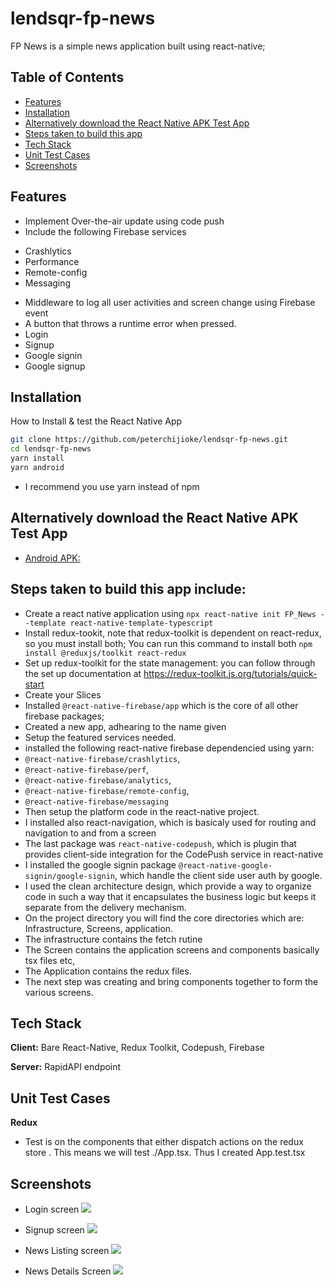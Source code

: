 # lendsqr-fp-news
 FP News is a simple news application built using react-native; 


## Table of Contents

* [Features](#Features)
* [Installation](#Installation)
* [Alternatively download the React Native APK Test App](#Alternatively%download%the%React%Native%APK%Test%App)
* [Steps taken to build this app](#Steps%taken%to%build%this%app%include)
* [Tech Stack](#Tech%Stack)
* [Unit Test Cases](#Unit%Test%Cases)
* [Screenshots](#Screenshots)



## Features
- Implement Over-the-air update using code push
- Include the following Firebase services
* Crashlytics
* Performance
* Remote-config
* Messaging
- Middleware to log all user activities and screen change using Firebase event
- A button that throws a runtime error when pressed.
- Login
- Signup
- Google signin
- Google signup




## Installation

How to Install & test the React Native App

```bash
git clone https://github.com/peterchijioke/lendsqr-fp-news.git
cd lendsqr-fp-news
yarn install
yarn android
```
    
   - I recommend you use yarn instead of npm
    
## Alternatively download the React Native APK Test App

- [Android APK: ](https://appdistribution.firebase.google.com/testerapps/null/releases/1qlef3miuvn60)

## Steps taken to build this app include:
- Create a react native application using ```npx react-native init FP_News --template react-native-template-typescript```
- Install redux-tookit, note that redux-toolkit is dependent on react-redux, so you must install both; You can run this command to install both ```npm install @reduxjs/toolkit react-redux```
- Set up redux-toolkit for the state management: you can follow through the set up documentation at https://redux-toolkit.js.org/tutorials/quick-start
- Create your Slices
- Installed ```@react-native-firebase/app``` which is the core of all other firebase packages;
- Created a new app, adhearing to the name given
- Setup the featured services needed.
- installed the following react-native firebase dependencied using yarn: 
- ```@react-native-firebase/crashlytics```,
- ```@react-native-firebase/perf```, 
- ```@react-native-firebase/analytics```, 
- ```@react-native-firebase/remote-config```, 
- ```@react-native-firebase/messaging```
-  Then setup the platform code in the react-native project. 
-  I installed also react-navigation, which is basicaly used for routing and navigation to and from a screen
-  The last package was ```react-native-codepush```, which is plugin that provides client-side integration for the CodePush service in react-native
-  I installed the google signin package ```@react-native-google-signin/google-signin```, which handle the client side user auth by google.
-  I used the clean architecture design, which provide a way to organize code in such a way that it encapsulates the business logic but keeps it separate from the delivery mechanism.
-  On the project directory you will find the core directories which are: Infrastructure, Screens, application.
-  The infrastructure contains the fetch rutine
-  The Screen contains the application screens and components basically tsx files etc,
-  The Application contains the redux files.
- The next step was creating and bring components together to form the various screens.

## Tech Stack

**Client:** Bare React-Native, Redux Toolkit, Codepush, Firebase

**Server:** RapidAPI endpoint


## Unit Test Cases
**Redux**
- Test is on the components that either dispatch actions on the redux store . This means we will test ./App.tsx. Thus I created App.test.tsx

## Screenshots

- Login screen
![](/image1.jpg)

- Signup screen
![](/image2.jpg)

- News Listing screen
![](/image3.jpg)

- News Details Screen
![](/image4.jpg)

